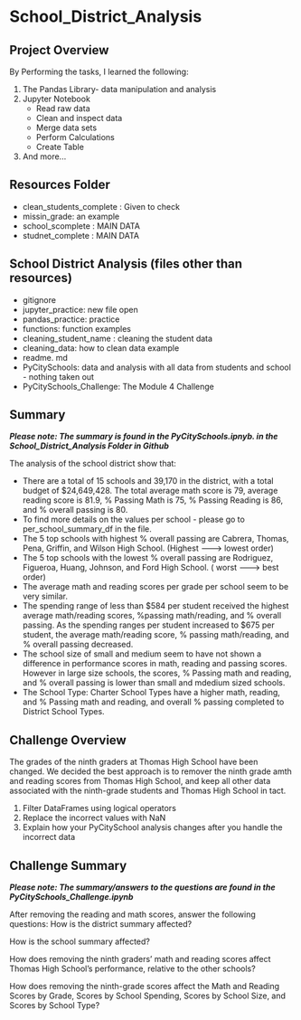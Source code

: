 # School_District_Analysis

## Project Overview


By Performing the tasks, I learned the following:

1. The Pandas Library- data manipulation and analysis
2. Jupyter Notebook
    - Read raw data
    - Clean and inspect data
    - Merge data sets
    - Perform Calculations
    - Create Table
3. And more...

## Resources Folder
- clean_students_complete : Given to check 
- missin_grade: an example
- school_scomplete : MAIN DATA 
- studnet_complete : MAIN DATA 

##  School District Analysis (files other than resources)
- gitignore
- jupyter_practice: new file open
- pandas_practice: practice
- functions: function examples
- cleaning_student_name : cleaning the student data
- cleaning_data: how to clean data example
- readme. md
- PyCitySchools: data and analysis with all data from students and school - nothing taken out
- PyCitySchools_Challenge: The Module 4 Challenge

## Summary
***Please note: The summary is found in the PyCitySchools.ipnyb. in the School_District_Analysis Folder in Github***

The analysis of the school district show that:
 - There are a total of 15 schools and 39,170 in the district, with a total budget of $24,649,428. The total average math score  is 79, average reading score is 81.9, % Passing Math is 75, % Passing Reading is 86, and % overall passing is 80. 
 - To find more details on the values per school - please go to per_school_summary_df in the file.
 - The 5 top schools with highest % overall passing are Cabrera, Thomas, Pena, Griffin, and Wilson High School. (Highest ---> lowest order)
 - The 5 top schools with the lowest % overall passing are Rodriguez, Figueroa, Huang, Johnson, and Ford High School. ( worst ---> best order)
 - The average math and reading scores per grade per school seem to be very similar.
 - The spending range of less than $584 per student received the highest average math/reading scores, %passing math/reading, and % overall passing. As the spending ranges per student increased to $675 per student, the average math/reading score, % passing math/reading, and % overall passing decreased. 
 - The school size of small and medium seem to have not shown a difference in performance scores in math, reading and passing scores. However in large size schools, the scores, % Passing math and reading, and % overall passing is lower than small and mdedium sized schools. 
 - The School Type: Charter School Types have a higher math, reading, and % Passing math and reading, and overall % passing completed to District School Types. 
 
 ## Challenge Overview
 The grades of the ninth graders at Thomas High School have been changed. We decided the best approach is to remover the ninth grade amth and reading scores from Thomas High School, and keep all other data associated with the ninth-grade students and Thomas High School in tact. 
 
 1. Filter DataFrames using logical operators
 2. Replace the incorrect values with NaN
 3. Explain how your PyCitySchool analysis changes after you handle the incorrect data
 
 ## Challenge Summary
 ***Please note: The summary/answers to the questions are found in the PyCitySchools_Challenge.ipynb***

After removing the reading and math scores, answer the following questions:
How is the district summary affected?

How is the school summary affected?

How does removing the ninth graders’ math and reading scores affect Thomas High School’s performance, relative to the other schools?

How does removing the ninth-grade scores affect the Math and Reading Scores by Grade, Scores by School Spending, Scores by School Size, and Scores by School Type? 
 
 
 
 
